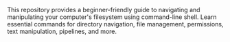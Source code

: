This repository provides a beginner-friendly guide to navigating and manipulating your computer's filesystem using command-line shell. Learn essential commands for directory navigation, file management, permissions, text manipulation, pipelines, and more.
